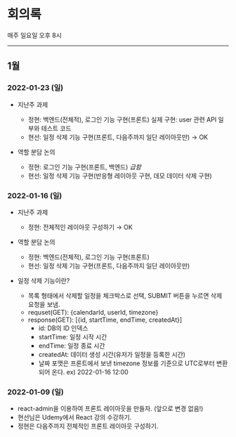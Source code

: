 # 회의록

매주 일요일 오후 8시

---

## 1월

### 2022-01-23 (일)

- 지난주 과제

  - 정현: 백엔드(전체적), 로그인 기능 구현(프론트)
    실제 구현: user 관련 API 일부와 테스트 코드
  - 현선: 일정 삭제 기능 구현(프론트, 다음주까지 일단 레이아웃만) → OK

- 역할 분담 논의
  - 정현: 로그인 기능 구현(프론트, 백엔드) _급함_
  - 현선: 일정 삭제 기능 구현(반응형 레이아웃 구현, 데모 데이터 삭제 구현)

### 2022-01-16 (일)

- 지난주 과제

  - 정현: 전체적인 레이아웃 구성하기 → OK

- 역할 분담 논의

  - 정현: 백엔드(전체적), 로그인 기능 구현(프론트)
  - 현선: 일정 삭제 기능 구현(프론트, 다음주까지 일단 레이아웃만)

- 일정 삭제 기능이란?
  - 목록 형태에서 삭제할 일정을 체크박스로 선택, SUBMIT 버튼을 누르면 삭제 요청을 보냄.
  - requset(GET): {calendarId, userId, timezone}
  - response(GET): [{id, startTime, endTime, createdAt}]
    - id: DB의 ID 인덱스
    - startTime: 일정 시작 시간
    - endTime: 일정 종료 시간
    - createdAt: 데이터 생성 시간(유저가 일정을 등록한 시간)
    - 날짜 포맷은 프론트에서 보낸 timezone 정보를 기준으로 UTC로부터 변환되어 온다. ex) 2022-01-16 12:00

### 2022-01-09 (일)

- react-admin을 이용하여 프론트 레이아웃을 만들자. (앞으로 변경 없음!)
- 현선님은 Udemy에서 React 강의 수강하기.
- 정현은 다음주까지 전체적인 프론트 레이아웃 구성하기.
